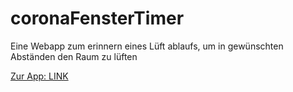 # coronaFensterTimer
Eine Webapp zum erinnern eines Lüft ablaufs, um in gewünschten Abständen den Raum zu lüften

[Zur App: LINK](https://valplusplusle.github.io/coronaFensterTimer/)
